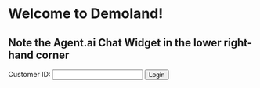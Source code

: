 # Welcome to Demoland!

## Note the Agent.ai Chat Widget in the lower right-hand corner
<!-- agent.ai chat widget begin -->
   <script id="user-care-script" src="https://webclient.agent.ai/js/agentai.js">
   </script>
   <script>
       AgentAI.initialize({
           'app_id': 'udvlVlwJLtdfGpuFvelhqw',
           'api_key': 'AHTN65UUJVE4Q0002UPWNPOZ262FC3DAWLS2KJH3XE',
           'allow_location': true,
           'api_domain': 'agent-demo01.agent.ai'
       });
   </script>
   
Customer ID: <input type='text' name='cid' id='cid'>
<button onclick="myFunction()">Login</button>

<script>
function myFunction() {
    var x = document.getElementById('cid').value;
    AgentAI.login({'customer_id': x});
}
</script>
<!-- agent.ai chat widget end -->
